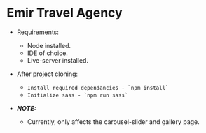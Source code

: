 # Emir Travel Agency

* Requirements:
  * Node installed.
  * IDE of choice.
  * Live-server installed.

* After project cloning:
  * ``Install required dependancies - `npm install` ``
  * ``Initialize sass - `npm run sass` ``

* ***NOTE:***
  * Currently, only affects the carousel-slider and gallery page.